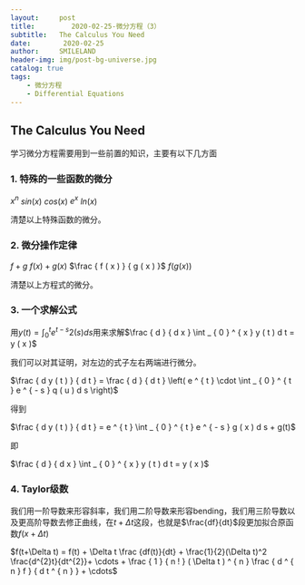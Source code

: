 ```yaml
---
layout:     post
title:         2020-02-25-微分方程（3）
subtitle:   The Calculus You Need
date:        2020-02-25
author:     SMILELAND
header-img: img/post-bg-universe.jpg
catalog: true
tags:
    - 微分方程
    - Differential Equations
---
```


## The Calculus You Need

学习微分方程需要用到一些前置的知识，主要有以下几方面

### 1. 特殊的一些函数的微分

$x^n$ $sin(x)$ $cos(x)$  $e^x$  $ln(x)$

清楚以上特殊函数的微分。

### 2. 微分操作定律

$f+g$  $f(x)+g(x)$  $\frac { f ( x ) } { g ( x ) }$  $f(g(x))$

清楚以上方程式的微分。

### 3. 一个求解公式

用$y ( t ) = \int _ { 0 } ^ { t } e ^ { t - s } 2 ( s ) d s$用来求解$\frac { d } { d x } \int _ { 0 } ^ { x } y ( t ) d t = y ( x )$

我们可以对其证明，对左边的式子左右两端进行微分。

$\frac { d y ( t ) } { d t } = \frac { d } { d t } \left( e ^ { t } \cdot \int _ { 0 } ^ { t } e ^ { - s } q ( u ) d s \right)$

得到

$\frac { d y ( t ) } { d t } = e ^ { t } \int _ { 0 } ^ { t } e ^ { - s } g ( x ) d s + g(t)$

即

$\frac { d } { d x } \int _ { 0 } ^ { x } y ( t ) d t = y ( x )$

### 4. Taylor级数

我们用一阶导数来形容斜率，我们用二阶导数来形容bending，我们用三阶导数以及更高阶导数去修正曲线，在$t+\Delta t$这段，也就是$\frac{df}{dt}$段更加拟合原函数$f(x+\Delta t)$

$f(t+\Delta t) = f(t) + \Delta t \frac {df(t)}{dt} + \frac{1}{2}(\Delta t)^2 \frac{d^{2}t}{dt^{2}}+ \cdots + \frac { 1 } { n ! } ( \Delta t ) ^ { n } \frac { d ^ { n } f } { d t ^ { n } } + \cdots$

